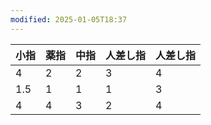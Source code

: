 ```yaml
---
modified: 2025-01-05T18:37
---
```



| 小指  | 薬指  | 中指  | 人差し指 | 人差し指 |
| --- | --- | --- | ---- | ---- |
| 4   | 2   | 2   | 3    | 4    |
| 1.5 | 1   | 1   | 1    | 3    |
| 4   | 4   | 3   | 2    | 4    |



